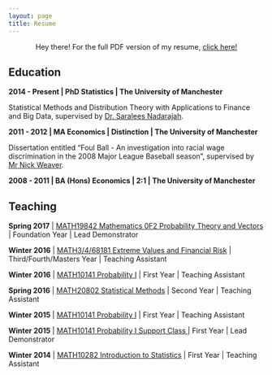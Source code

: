```yaml
---
layout: page
title: Resume
---
```


<p class="message">
  <center>Hey there! For the full PDF version of my resume, <a href="/cv.pdf">click here!</a></center>
</p>

## Education
<p><b>2014 - Present | PhD Statistics | The University of Manchester</b></p>
<p>Statistical Methods and Distribution Theory with Applications to Finance and Big Data, supervised by <a href="http://www.maths.manchester.ac.uk/~saralees/">Dr. Saralees Nadarajah</a>.</p>

<p><b>2011 - 2012 | MA Economics | Distinction | The University of Manchester</b></p>
<p>Dissertation entitled “Foul Ball - An investigation into racial wage discrimination in the 2008 Major League Baseball season”, supervised by <a href="http://www.manchester.ac.uk/research/nicholas.j.weaver/">Mr Nick Weaver</a>.</p>

<p><b>2008 - 2011 | BA (Hons) Economics | 2:1 | The University of Manchester</b></p>

## Teaching
<p><b>Spring 2017</b> | <a href="http://www.maths.manchester.ac.uk/study/undergraduate/information-for-current-students/service-teaching/foundation-studies/course-unit-spec/?level=1&courseUnit=MATH19842">MATH19842 Mathematics 0F2 Probability Theory and Vectors</a> | Foundation Year | Lead Demonstrator</p>
<p><b>Winter 2016</b> | <a href="http://www.maths.manchester.ac.uk/study/undergraduate/courses/mathematics-bsc/course-unit-spec/?unitcode=MATH38181">MATH3/4/68181 Extreme Values and Financial Risk</a> | Third/Fourth/Masters Year | Teaching Assistant</p>
<p><b>Winter 2016</b> | <a href="http://www.maths.manchester.ac.uk/study/undergraduate/courses/mathematics-bsc/course-unit-spec/?unitcode=MATH10141">MATH10141 Probability I</a> | First Year | Teaching Assistant</p>
<p><b>Spring 2016</b> | <a href="http://www.maths.manchester.ac.uk/study/undergraduate/courses/mathematics-bsc/course-unit-spec/?unitcode=MATH20802">MATH20802 Statistical Methods</a> | Second Year | Teaching Assistant</p>
<p><b>Winter 2015</b> | <a href="http://www.maths.manchester.ac.uk/study/undergraduate/courses/mathematics-bsc/course-unit-spec/?unitcode=MATH10141">MATH10141 Probability I</a> | First Year | Teaching Assistant</p>
<p><b>Winter 2015</b> | <a href="http://www.maths.manchester.ac.uk/study/undergraduate/courses/mathematics-bsc/course-unit-spec/?unitcode=MATH10141">MATH10141 Probability I Support Class </a> | First Year | Lead Demonstrator</p>
<p><b>Winter 2014</b> | <a href="http://www.maths.manchester.ac.uk/study/undergraduate/courses/mathematics-bsc/course-unit-spec/?unitcode=MATH10282">MATH10282 Introduction to Statistics</a> | First Year | Teaching Assistant</p>
